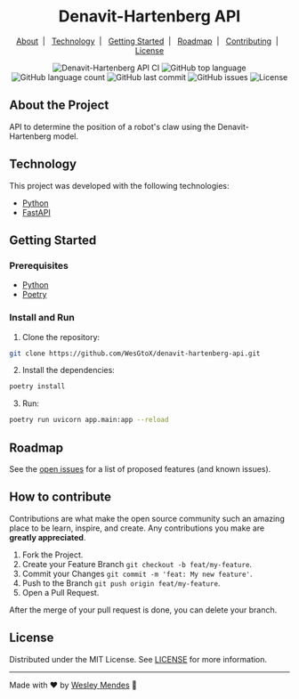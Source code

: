 <h1 align="center">
  Denavit-Hartenberg API
  <br />
</h1>

<p align="center">
  <a href="#about-the-project">About</a>&nbsp;&nbsp;|&nbsp;&nbsp;
  <a href="#technology">Technology</a>&nbsp;&nbsp;|&nbsp;&nbsp;
  <a href="#getting-started">Getting Started</a>&nbsp;&nbsp;|&nbsp;&nbsp;
  <a href="#roadmap">Roadmap</a>&nbsp;&nbsp;|&nbsp;&nbsp;
  <a href="#how-to-contribute">Contributing</a>&nbsp;&nbsp;|&nbsp;&nbsp;
  <a href="#license">License</a>
</p>

<p align="center">
  <img alt="Denavit-Hartenberg API CI" src="https://github.com/WesGtoX/denavit-hartenberg-api/actions/workflows/fastapi-app.yml/badge.svg" />
  <img alt="GitHub top language" src="https://img.shields.io/github/languages/top/wesgtox/denavit-hartenberg-api?style=plastic" />
  <img alt="GitHub language count" src="https://img.shields.io/github/languages/count/wesgtox/denavit-hartenberg-api?style=plastic" />
  <img alt="GitHub last commit" src="https://img.shields.io/github/last-commit/wesgtox/denavit-hartenberg-api?style=plastic" />
  <img alt="GitHub issues" src="https://img.shields.io/github/issues/wesgtox/denavit-hartenberg-api?style=plastic" />
  <img alt="License" src="https://img.shields.io/github/license/wesgtox/denavit-hartenberg-api?style=plastic" />
</p>


## About the Project

API to determine the position of a robot's claw using the Denavit-Hartenberg model.


## Technology

This project was developed with the following technologies:

- [Python](https://www.python.org/)
- [FastAPI](https://fastapi.tiangolo.com/)


## Getting Started

### Prerequisites

- [Python](https://www.python.org/downloads/)
- [Poetry](https://python-poetry.org/docs/#installation)


### Install and Run

1. Clone the repository:
```bash
git clone https://github.com/WesGtoX/denavit-hartenberg-api.git
```
2. Install the dependencies:
```bash
poetry install
```
3. Run:
```bash
poetry run uvicorn app.main:app --reload
```


## Roadmap

See the [open issues](https://github.com/WesGtoX/denavit-hartenberg-api/issues) for a list of proposed features (and known issues).


## How to contribute

Contributions are what make the open source community such an amazing place to be learn, inspire, and create. Any contributions you make are **greatly appreciated**.

1. Fork the Project.
2. Create your Feature Branch `git checkout -b feat/my-feature`.
3. Commit your Changes `git commit -m 'feat: My new feature'`.
4. Push to the Branch `git push origin feat/my-feature`.
5. Open a Pull Request.

After the merge of your pull request is done, you can delete your branch.


## License

Distributed under the MIT License. See [LICENSE](LICENSE) for more information.

---

Made with ♥ by [Wesley Mendes](https://wesleymendes.com.br/) :wave:
